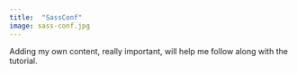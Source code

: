 ```yaml
---
title:  "SassConf"
image: sass-conf.jpg
---
```


Adding my own content, really important, will help me follow along with the tutorial.